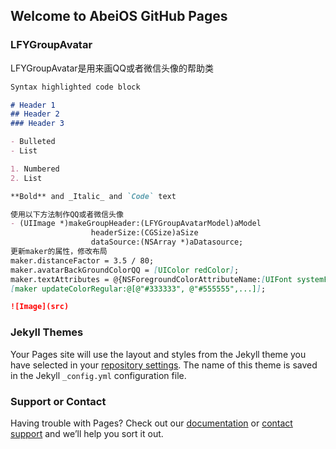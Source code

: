 ## Welcome to AbeiOS GitHub Pages

### LFYGroupAvatar

LFYGroupAvatar是用来画QQ或者微信头像的帮助类

```markdown
Syntax highlighted code block

# Header 1
## Header 2
### Header 3

- Bulleted
- List

1. Numbered
2. List

**Bold** and _Italic_ and `Code` text

使用以下方法制作QQ或者微信头像
- (UIImage *)makeGroupHeader:(LFYGroupAvatarModel)aModel
                  headerSize:(CGSize)aSize
                  dataSource:(NSArray *)aDatasource;
更新maker的属性，修改布局
maker.distanceFactor = 3.5 / 80;
maker.avatarBackGroundColorQQ = [UIColor redColor];
maker.textAttributes = @{NSForegroundColorAttributeName:[UIFont systemFontOfSize:2]};;
[maker updateColorRegular:@[@"#333333", @"#555555",...]];

![Image](src)
```
### Jekyll Themes

Your Pages site will use the layout and styles from the Jekyll theme you have selected in your [repository settings](https://github.com/AbeiOS/LFYGroupAvatar/settings). The name of this theme is saved in the Jekyll `_config.yml` configuration file.

### Support or Contact

Having trouble with Pages? Check out our [documentation](https://help.github.com/categories/github-pages-basics/) or [contact support](https://github.com/contact) and we’ll help you sort it out.
